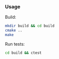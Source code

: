 ### Usage
Build:
```bash
mkdir build && cd build
cmake ..
make
```
Run tests:
```bash
cd build && ctest
```

